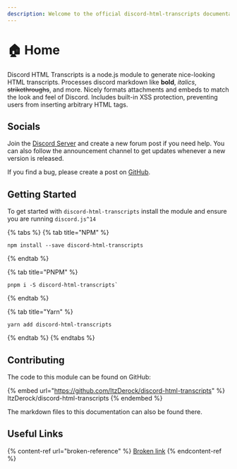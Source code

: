 ```yaml
---
description: Welcome to the official discord-html-transcripts documentation and guide.
---
```


# 🏠 Home

Discord HTML Transcripts is a node.js module to generate nice-looking HTML transcripts. Processes discord markdown like **bold**, _italics_, ~~strikethroughs~~, and more. Nicely formats attachments and embeds to match the look and feel of Discord. Includes built-in XSS protection, preventing users from inserting arbitrary HTML tags.

## Socials

Join the [Discord Server](https://discord.gg/VgMxx2NAu4) and create a new forum post if you need help. You can also follow the announcement channel to get updates whenever a new version is released.

If you find a bug, please create a post on [GitHub](https://github.com/ItzDerock/discord-html-transcripts/issues).

## Getting Started

To get started with `discord-html-transcripts` install the module and ensure you are running `discord.js^14`

{% tabs %}
{% tab title="NPM" %}
```shell
npm install --save discord-html-transcripts
```
{% endtab %}

{% tab title="PNPM" %}
```shell
pnpm i -S discord-html-transcripts`
```
{% endtab %}

{% tab title="Yarn" %}
```shell
yarn add discord-html-transcripts
```
{% endtab %}
{% endtabs %}

## Contributing

The code to this module can be found on GitHub:

{% embed url="https://github.com/ItzDerock/discord-html-transcripts" %}
ItzDerock/discord-html-transcripts
{% endembed %}

The markdown files to this documentation can also be found there.

## Useful Links

{% content-ref url="broken-reference" %}
[Broken link](broken-reference)
{% endcontent-ref %}

